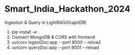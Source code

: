 # Smart_India_Hackathon_2024

Ingestion & Query in LightRAG(GraphDB)

1) pip install -e .
2) Connect MongoDB & CORS with frontend
3) uvicorn ingestDoc:app --port 8000 --reload
4) uvicorn queryDoc:app --port 8001 --reload 